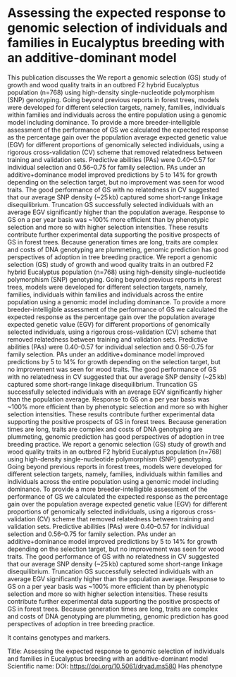 # Assessing the expected response to genomic selection of individuals and families in Eucalyptus breeding with an additive-dominant model

This publication discusses the We report a genomic selection (GS) study of growth and wood quality traits in an outbred F2 hybrid Eucalyptus population (n=768) using high-density single-nucleotide polymorphism (SNP) genotyping. Going beyond previous reports in forest trees, models were developed for different selection targets, namely, families, individuals within families and individuals across the entire population using a genomic model including dominance. To provide a more breeder-intelligible assessment of the performance of GS we calculated the expected response as the percentage gain over the population average expected genetic value (EGV) for different proportions of genomically selected individuals, using a rigorous cross-validation (CV) scheme that removed relatedness between training and validation sets. Predictive abilities (PAs) were 0.40–0.57 for individual selection and 0.56–0.75 for family selection. PAs under an additive+dominance model improved predictions by 5 to 14% for growth depending on the selection target, but no improvement was seen for wood traits. The good performance of GS with no relatedness in CV suggested that our average SNP density (~25 kb) captured some short-range linkage disequilibrium. Truncation GS successfully selected individuals with an average EGV significantly higher than the population average. Response to GS on a per year basis was ~100% more efficient than by phenotypic selection and more so with higher selection intensities. These results contribute further experimental data supporting the positive prospects of GS in forest trees. Because generation times are long, traits are complex and costs of DNA genotyping are plummeting, genomic prediction has good perspectives of adoption in tree breeding practice.
We report a genomic selection (GS) study of growth and wood quality traits in an outbred F2 hybrid Eucalyptus population (n=768) using high-density single-nucleotide polymorphism (SNP) genotyping. Going beyond previous reports in forest trees, models were developed for different selection targets, namely, families, individuals within families and individuals across the entire population using a genomic model including dominance. To provide a more breeder-intelligible assessment of the performance of GS we calculated the expected response as the percentage gain over the population average expected genetic value (EGV) for different proportions of genomically selected individuals, using a rigorous cross-validation (CV) scheme that removed relatedness between training and validation sets. Predictive abilities (PAs) were 0.40–0.57 for individual selection and 0.56–0.75 for family selection. PAs under an additive+dominance model improved predictions by 5 to 14% for growth depending on the selection target, but no improvement was seen for wood traits. The good performance of GS with no relatedness in CV suggested that our average SNP density (~25 kb) captured some short-range linkage disequilibrium. Truncation GS successfully selected individuals with an average EGV significantly higher than the population average. Response to GS on a per year basis was ~100% more efficient than by phenotypic selection and more so with higher selection intensities. These results contribute further experimental data supporting the positive prospects of GS in forest trees. Because generation times are long, traits are complex and costs of DNA genotyping are plummeting, genomic prediction has good perspectives of adoption in tree breeding practice.
We report a genomic selection (GS) study of growth and wood quality traits in an outbred F2 hybrid Eucalyptus population (n=768) using high-density single-nucleotide polymorphism (SNP) genotyping. Going beyond previous reports in forest trees, models were developed for different selection targets, namely, families, individuals within families and individuals across the entire population using a genomic model including dominance. To provide a more breeder-intelligible assessment of the performance of GS we calculated the expected response as the percentage gain over the population average expected genetic value (EGV) for different proportions of genomically selected individuals, using a rigorous cross-validation (CV) scheme that removed relatedness between training and validation sets. Predictive abilities (PAs) were 0.40–0.57 for individual selection and 0.56–0.75 for family selection. PAs under an additive+dominance model improved predictions by 5 to 14% for growth depending on the selection target, but no improvement was seen for wood traits. The good performance of GS with no relatedness in CV suggested that our average SNP density (~25 kb) captured some short-range linkage disequilibrium. Truncation GS successfully selected individuals with an average EGV significantly higher than the population average. Response to GS on a per year basis was ~100% more efficient than by phenotypic selection and more so with higher selection intensities. These results contribute further experimental data supporting the positive prospects of GS in forest trees. Because generation times are long, traits are complex and costs of DNA genotyping are plummeting, genomic prediction has good perspectives of adoption in tree breeding practice.

It contains  genotypes and  markers.

Title: Assessing the expected response to genomic selection of individuals and families in Eucalyptus breeding with an additive-dominant model
Scientific name: 
DOI: https://doi.org/10.5061/dryad.ms580
Has phenotype 

